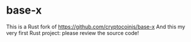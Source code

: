 # base-x

This is a Rust fork of https://github.com/cryptocoinjs/base-x
And this my very first Rust project: please review the source code!
